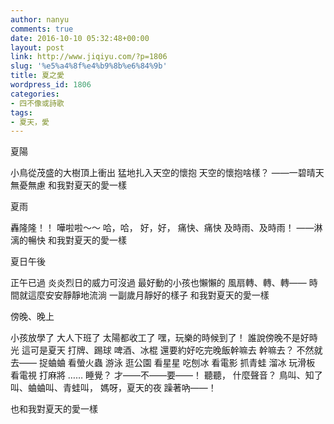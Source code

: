 ```yaml
---
author: nanyu
comments: true
date: 2016-10-10 05:32:48+00:00
layout: post
link: http://www.jiqiyu.com/?p=1806
slug: '%e5%a4%8f%e4%b9%8b%e6%84%9b'
title: 夏之愛
wordpress_id: 1806
categories:
- 四不像或詩歌
tags:
- 夏天，愛
---
```


夏陽

小鳥從茂盛的大樹頂上衝出
猛地扎入天空的懷抱
天空的懷抱啥樣？
——一碧晴天
無憂無慮
和我對夏天的愛一樣

夏雨

轟隆隆！！
嘩啦啦～～
哈，哈，
好，好，
痛快、痛快
及時雨、及時雨！
——淋漓的暢快
和我對夏天的愛一樣

夏日午後

正午已過
炎炎烈日的威力可沒過
最好動的小孩也懶懶的
風扇轉、轉、轉——
時間就這麼安安靜靜地流淌
一副歲月靜好的樣子
和我對夏天的愛一樣

傍晚、晚上

小孩放學了
大人下班了
太陽都收工了
嘿，玩樂的時候到了！
誰說傍晚不是好時光
這可是夏天
打牌、踢球
啤酒、冰棍
還要約好吃完晚飯幹嘛去
幹嘛去？
不然就去——
捉蛐蛐
看螢火蟲
游泳
逛公園
看星星
吃刨冰
看電影
抓青蛙
溜冰
玩滑板
看電視
打麻將
……
睡覺？
才——不——要——！
聽聽，
什麼聲音？
鳥叫、知了叫、蛐蛐叫、青蛙叫，
媽呀，夏天的夜
躁著吶——！

也和我對夏天的愛一樣
